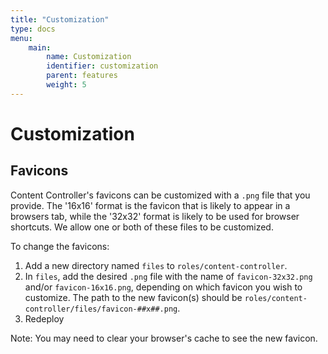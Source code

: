 ```yaml
---
title: "Customization"
type: docs
menu:
    main:
        name: Customization
        identifier: customization
        parent: features
        weight: 5
---
```


# Customization

## Favicons

Content Controller's favicons can be customized with a `.png` file that you provide. The '16x16' format is the favicon that is likely to appear in a browsers tab, while the '32x32' format is likely to be used for browser shortcuts. We allow one or both of these files to be customized.

To change the favicons:
1. Add a new directory named `files` to `roles/content-controller`.
2. In `files`, add the desired `.png` file with the name of `favicon-32x32.png` and/or `favicon-16x16.png`, depending on which favicon you wish to customize. The path to the new favicon(s) should be `roles/content-controller/files/favicon-##x##.png`.
3. Redeploy

Note: You may need to clear your browser's cache to see the new favicon.